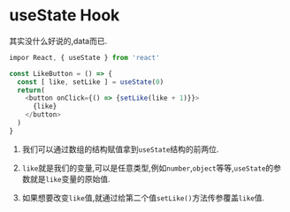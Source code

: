 # useState Hook
其实没什么好说的,data而已.
```js
impor React, { useState } from 'react'

const LikeButton = () => {
  const [ like, setLike ] = useState(0)
  return(
    <button onClick={() => {setLike(like + 1)}}>
      {like}
    </button>
  )
}
```
1. 我们可以通过数组的结构赋值拿到`useState`结构的前两位.

2. `like`就是我们的变量,可以是任意类型,例如`number`,`object`等等,`useState`的参数就是`like`变量的原始值.

3. 如果想要改变`like`值,就通过给第二个值`setLike()`方法传参覆盖`like`值.